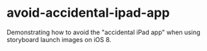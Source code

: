 avoid-accidental-ipad-app
=========================

Demonstrating how to avoid the "accidental iPad app" when using storyboard launch images on iOS 8.
